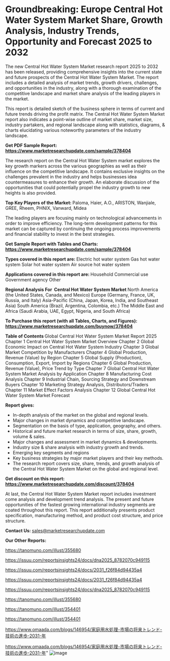 # Groundbreaking: Europe Central Hot Water System Market Share, Growth Analysis, Industry Trends, Opportunity and Forecast 2025 to 2032

The new Central Hot Water System Market research report 2025 to 2032 has been released, providing comprehensive insights into the current state and future prospects of the Central Hot Water System Market. The report includes a detailed analysis of market trends, growth drivers, challenges, and opportunities in the industry, along with a thorough examination of the competitive landscape and market share analysis of the leading players in the market.

This report is detailed sketch of the business sphere in terms of current and future trends driving the profit matrix. The Central Hot Water System Market report also indicates a point-wise outline of market share, market size, industry partakers, and regional landscape along with statistics, diagrams, &amp; charts elucidating various noteworthy parameters of the industry landscape.

<strong><b>Get PDF Sample Report: <a href=https://www.marketresearchupdate.com/sample/378404>https://www.marketresearchupdate.com/sample/378404</a></b></strong>

The research report on the Central Hot Water System market explores the key growth markers across the various geographies as well as their influence on the competitive landscape. It contains exclusive insights on the challenges prevalent in the industry and helps businesses idea countermeasures to enhance their growth. An elaborate discussion of the opportunities that could potentially propel the industry growth to new heights is also provided.

<strong><b>Top Key Players of the Market:
</b></strong>Paloma, Haier, A.O., ARISTON, Wanjiale, GREE, Rheem, PHNIX, Vanward, Midea<strong><b>
</b></strong>

The leading players are focusing mainly on technological advancements in order to improve efficiency. The long-term development patterns for this market can be captured by continuing the ongoing process improvements and financial stability to invest in the best strategies.

<strong><b>Get Sample Report with Tables and Charts: <a href=https://www.marketresearchupdate.com/sample/378404>https://www.marketresearchupdate.com/sample/378404</a></b></strong>

<strong><b>Types covered in this report are:
</b></strong>Electric hot water system
Gas hot water system
Solar hot water system
Air source hot water system<strong><b>
</b></strong>

<strong><b>Applications covered in this report are:
</b></strong>Household
Commercial use
Government agency
Other<strong><b>
</b></strong>

<strong><b>Regional Analysis For  Central Hot Water System Market</b></strong><strong><b>
</b></strong>North America (the United States, Canada, and Mexico)
Europe (Germany, France, UK, Russia, and Italy)
Asia-Pacific (China, Japan, Korea, India, and Southeast Asia)
South America (Brazil, Argentina, Colombia, etc.)
The Middle East and Africa (Saudi Arabia, UAE, Egypt, Nigeria, and South Africa)

<strong><b>To Purchase this report (with all Tables, Charts, and Figures): <a href=https://www.marketresearchupdate.com/buynow/378404>https://www.marketresearchupdate.com/buynow/378404</a></b></strong>

<strong><b>Table of Contents</b></strong><strong><b>
</b></strong>Global Central Hot Water System Market Report 2025
Chapter 1 Central Hot Water System Market Overview
Chapter 2 Global Economic Impact on Central Hot Water System Industry
Chapter 3 Global Market Competition by Manufacturers
Chapter 4 Global Production, Revenue (Value) by Region
Chapter 5 Global Supply (Production), Consumption, Export, Import by Regions
Chapter 6 Global Production, Revenue (Value), Price Trend by Type
Chapter 7 Global Central Hot Water System Market Analysis by Application
Chapter 8 Manufacturing Cost Analysis
Chapter 9 Industrial Chain, Sourcing Strategy and Downstream Buyers
Chapter 10 Marketing Strategy Analysis, Distributors/Traders
Chapter 11 Market Effect Factors Analysis
Chapter 12 Global Central Hot Water System Market Forecast

<strong><b>Report gives:</b></strong>

- In-depth analysis of the market on the global and regional levels.
- Major changes in market dynamics and competitive landscape.
- Segmentation on the basis of type, application, geography, and others.
- Historical and future market research in terms of size, share, growth, volume &amp; sales.
- Major changes and assessment in market dynamics &amp; developments.
- Industry size &amp; share analysis with industry growth and trends.
- Emerging key segments and regions
- Key business strategies by major market players and their key methods.
- The research report covers size, share, trends, and growth analysis of the Central Hot Water System Market on the global and regional level.

<strong><b>Get discount on this report: <a href=https://www.marketresearchupdate.com/discount/378404>https://www.marketresearchupdate.com/discount/378404</a></b></strong>

At last, the Central Hot Water System Market report includes investment come analysis and development trend analysis. The present and future opportunities of the fastest growing international industry segments are coated throughout this report. This report additionally presents product specification, manufacturing method, and product cost structure, and price structure.

<strong><b>Contact Us:
</b></strong>sales@marketresearchupdate.com

<strong>Our Other Reports:</strong>

<a href=https://tanomuno.com/illust/355680>https://tanomuno.com/illust/355680</a>

<a href=https://issuu.com/reportsinsights24/docs/dna2025_8782070c949115>https://issuu.com/reportsinsights24/docs/dna2025_8782070c949115</a>

<a href=https://issuu.com/reportsinsights24/docs/2031_f26f84d94435a4>https://issuu.com/reportsinsights24/docs/2031_f26f84d94435a4</a>

<a href=https://issuu.com/reportsinsights24/docs/2031_f26f84d94435a4>https://issuu.com/reportsinsights24/docs/2031_f26f84d94435a4</a>

<a href=https://issuu.com/reportsinsights24/docs/dna2025_8782070c949115>https://issuu.com/reportsinsights24/docs/dna2025_8782070c949115</a>

<a href=https://tanomuno.com/illust/355680>https://tanomuno.com/illust/355680</a>

<a href=https://tanomuno.com/illust/354401>https://tanomuno.com/illust/354401</a>

<a href=https://tanomuno.com/illust/354401>https://tanomuno.com/illust/354401</a>

<a href=https://www.omaada.com/blogs/146954/家庭用水処理-市場の将来トレンド-技術の進歩-2031-年>https://www.omaada.com/blogs/146954/家庭用水処理-市場の将来トレンド-技術の進歩-2031-年</a>

<a href=https://www.omaada.com/blogs/146954/家庭用水処理-市場の将来トレンド-技術の進歩-2031-年>https://www.omaada.com/blogs/146954/家庭用水処理-市場の将来トレンド-技術の進歩-2031-年</a>"
![image](https://github.com/user-attachments/assets/0e92c4af-d39d-4e32-8ea6-81c9a37d29b7)
